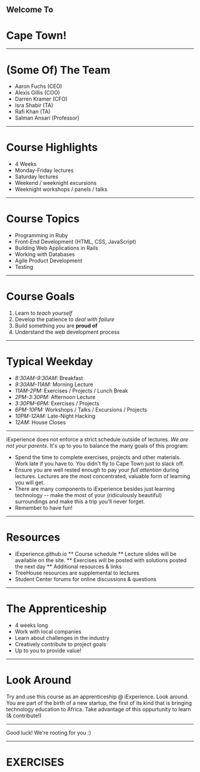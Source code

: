 ## Welcome To 
# Cape Town!

---

# (Some Of) The Team

* Aaron Fuchs (CEO)
* Alexis Gillis (COO)
* Darren Kramer (CFO)
* Isra Shabir (TA)
* Rafi Khan (TA)
* Salman Ansari (Professor)

---

# Course Highlights

* 4 Weeks
* Monday-Friday lectures
* Saturday lectures
* Weekend / weeknight excursions
* Weeknight workshops / panels / talks

---

# Course Topics

* Programming in Ruby
* Front-End Development (HTML, CSS, JavaScript)
* Building Web Applications in Rails
* Working with Databases
* Agile Product Development
* Testing

---

# Course Goals

1. Learn to *teach yourself*
2. Develop the patience to *deal with failure*
3. Build something *you* are **proud of**
4. Understand the web development process

---

# Typical Weekday

* *8:30AM-9:30AM:* Breakfast
* *9:30AM-11AM:* Morning Lecture
* *11AM-2PM:* Exercises / Projects / Lunch Break
* *2PM-3:30PM:* Afternoon Lecture
* *3:30PM-6PM:* Exercises / Projects
* *6PM-10PM:* Workshops / Talks / Excursions / Projects
* *10PM-12AM:* Late-Night Hacking
* *12AM:* House Closes

---

iExperience does not enforce a strict schedule outside of lectures. *We are not your parents*. It's up to you to balance the many goals of this program:

* Spend the time to complete exercises, projects and other materials. Work late if you have to. You didn't fly to Cape Town just to slack off.
* Ensure you are well rested enough to pay your *full attention* during lectures. Lectures are the most concentrated, valuable form of learning you will get.
* There are many components to iExperience besides just learning technology -- make the most of your (ridiculously beautiful) surroundings and make this a trip you'll never forget.
* Remember to have fun!

---

# Resources

* iExperience.github.io
	** Course schedule
	** Lecture slides will be available on the site.
	** Exercises will be posted with solutions posted the next day
	** Additional resources & links
* TreeHouse resources are supplemental to lectures
* Student Center forums for online discussions & questions

---

# The Apprenticeship

* 4 weeks long
* Work with local companies
* Learn about challenges in the industry
* Creatively contribute to project goals
* Up to you to provide value!

---

# Look Around

Try and use this course as an apprenticeship @ iExperience. Look around. You are part of the birth of a new startup, the first of its kind that is bringing technology education to Africa. Take advantage of this oppurtunity to learn (& contribute!)

---

Good luck! We're rooting for you :)

---

# EXERCISES